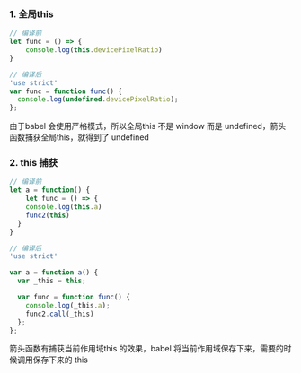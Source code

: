 ### 1. 全局this
```js
// 编译前
let func = () => {
    console.log(this.devicePixelRatio)
}

// 编译后
'use strict'
var func = function func() {
  console.log(undefined.devicePixelRatio);
};
```
由于babel 会使用严格模式，所以全局this 不是 window 而是 undefined，箭头函数捕获全局this，就得到了 undefined

### 2. this 捕获
```js
// 编译前
let a = function() {
	let func = () => {
    console.log(this.a)
    func2(this)
  }
}

// 编译后
'use strict'

var a = function a() {
  var _this = this;

  var func = function func() {
    console.log(_this.a);
    func2.call(_this)
  };
};
```
箭头函数有捕获当前作用域this 的效果，babel 将当前作用域保存下来，需要的时候调用保存下来的 this
